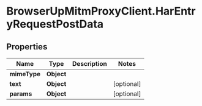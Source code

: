 # BrowserUpMitmProxyClient.HarEntryRequestPostData

## Properties

Name | Type | Description | Notes
------------ | ------------- | ------------- | -------------
**mimeType** | **Object** |  | 
**text** | **Object** |  | [optional] 
**params** | **Object** |  | [optional] 



